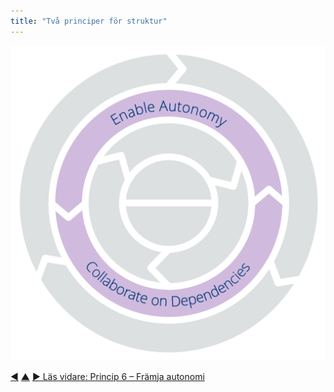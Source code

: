 ```yaml
---
title: "Två principer för struktur"
---
```




![Two Principles for Structure: Enable Autonomy – Collaborate on Dependencies](img/csf/csf-light-structure.png)


<div class="bottom-nav">
<a href="run-experiments.html" title="Tillbaka till: Princip 5 - Experimentera">◀</a> <a href="csf.html" title="Upp: Ett ramverk för sunt förnuft i organisationer och team">▲</a> <a href="enable-autonomy.html" title="Läs vidare: Princip 6 – Främja autonomi">▶ Läs vidare: Princip 6 – Främja autonomi</a>
</div>


<script type="text/javascript">
Mousetrap.bind('g n', function() {
    window.location.href = 'enable-autonomy.html';
    return false;
});
</script>

